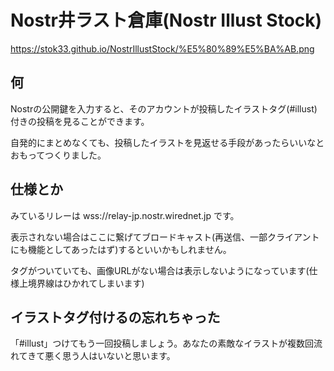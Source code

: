 # Nostr井ラスト倉庫(Nostr Illust Stock)

https://stok33.github.io/NostrIllustStock/%E5%80%89%E5%BA%AB.png

## 何

Nostrの公開鍵を入力すると、そのアカウントが投稿したイラストタグ(#illust)付きの投稿を見ることができます。

自発的にまとめなくても、投稿したイラストを見返せる手段があったらいいなとおもってつくりました。

## 仕様とか

みているリレーは wss://relay-jp.nostr.wirednet.jp です。

表示されない場合はここに繋げてブロードキャスト(再送信、一部クライアントにも機能としてあったはず)するといいかもしれません。

タグがついていても、画像URLがない場合は表示しないようになっています(仕様上境界線はひかれてしまいます)

## イラストタグ付けるの忘れちゃった

「#illust」つけてもう一回投稿しましょう。あなたの素敵なイラストが複数回流れてきて悪く思う人はいないと思います。
